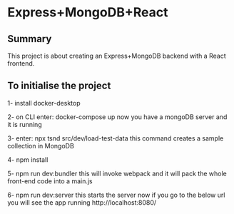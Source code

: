 # Express+MongoDB+React

## Summary

This project is about creating an Express+MongoDB backend with a React frontend.

## To initialise the project

1- install docker-desktop

2- on CLI enter: docker-compose up
now you have a mongoDB server and it is running

3- enter:
npx tsnd src/dev/load-test-data
this command creates a sample collection in MongoDB

4- npm install

5- npm run dev:bundler
this will invoke webpack and it will pack the whole front-end code into a main.js

6- npm run dev:server
this starts the server
now if you go to the below url you will see the app running
http://localhost:8080/

